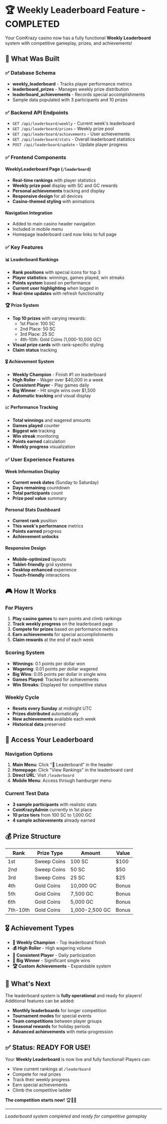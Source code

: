 # 🏆 Weekly Leaderboard Feature - COMPLETED

Your CoinKrazy casino now has a fully functional **Weekly Leaderboard** system with competitive gameplay, prizes, and achievements!

## 🎯 What Was Built

### ✅ **Database Schema**

- **weekly_leaderboard** - Tracks player performance metrics
- **leaderboard_prizes** - Manages weekly prize distribution
- **leaderboard_achievements** - Records special accomplishments
- Sample data populated with 3 participants and 10 prizes

### ✅ **Backend API Endpoints**

- `GET /api/leaderboard/weekly` - Current week's leaderboard
- `GET /api/leaderboard/prizes` - Weekly prize pool
- `GET /api/leaderboard/achievements` - User achievements
- `GET /api/leaderboard/stats` - Overall leaderboard statistics
- `POST /api/leaderboard/update` - Update player progress

### ✅ **Frontend Components**

#### **WeeklyLeaderboard Page** (`/leaderboard`)

- **Real-time rankings** with player statistics
- **Weekly prize pool** display with SC and GC rewards
- **Personal achievements** tracking and display
- **Responsive design** for all devices
- **Casino-themed styling** with animations

#### **Navigation Integration**

- Added to main casino header navigation
- Included in mobile menu
- Homepage leaderboard card now links to full page

### ✅ **Key Features**

#### **📊 Leaderboard Rankings**

- **Rank positions** with special icons for top 3
- **Player statistics**: winnings, games played, win streaks
- **Points system** based on performance
- **Current user highlighting** when logged in
- **Real-time updates** with refresh functionality

#### **🏆 Prize System**

- **Top 10 prizes** with varying rewards:
  - 1st Place: 100 SC
  - 2nd Place: 50 SC
  - 3rd Place: 25 SC
  - 4th-10th: Gold Coins (1,000-10,000 GC)
- **Visual prize cards** with rank-specific styling
- **Claim status** tracking

#### **🎖️ Achievement System**

- **Weekly Champion** - Finish #1 on leaderboard
- **High Roller** - Wager over $40,000 in a week
- **Consistent Player** - Play games daily
- **Big Winner** - Hit single wins over $1,500
- **Automatic tracking** and visual display

#### **📈 Performance Tracking**

- **Total winnings** and wagered amounts
- **Games played** counter
- **Biggest win** tracking
- **Win streak** monitoring
- **Points earned** calculation
- **Weekly progress** visualization

### ✅ **User Experience Features**

#### **Week Information Display**

- **Current week dates** (Sunday to Saturday)
- **Days remaining** countdown
- **Total participants** count
- **Prize pool value** summary

#### **Personal Stats Dashboard**

- **Current rank** position
- **This week's performance** metrics
- **Points earned** progress
- **Achievement unlocks**

#### **Responsive Design**

- **Mobile-optimized** layouts
- **Tablet-friendly** grid systems
- **Desktop enhanced** experience
- **Touch-friendly** interactions

## 🎮 How It Works

### **For Players**

1. **Play casino games** to earn points and climb rankings
2. **Track weekly progress** on the leaderboard page
3. **Compete for prizes** based on performance metrics
4. **Earn achievements** for special accomplishments
5. **Claim rewards** at the end of each week

### **Scoring System**

- **Winnings**: 0.1 points per dollar won
- **Wagering**: 0.01 points per dollar wagered
- **Big Wins**: 0.05 points per dollar in single wins
- **Games Played**: Tracked for achievements
- **Win Streaks**: Displayed for competitive status

### **Weekly Cycle**

- **Resets every Sunday** at midnight UTC
- **Prizes distributed** automatically
- **New achievements** available each week
- **Historical data** preserved

## 🚀 Access Your Leaderboard

### **Navigation Options**

1. **Main Menu**: Click "🏅 Leaderboard" in the header
2. **Homepage**: Click "View Rankings" in the leaderboard card
3. **Direct URL**: Visit `/leaderboard`
4. **Mobile Menu**: Access through hamburger menu

### **Current Test Data**

- **3 sample participants** with realistic stats
- **CoinKrazyAdmin** currently in 1st place
- **10 prize tiers** from 100 SC to 1,000 GC
- **4 sample achievements** already earned

## 💰 Prize Structure

| Rank     | Prize Type  | Amount         | Value |
| -------- | ----------- | -------------- | ----- |
| 1st      | Sweep Coins | 100 SC         | $100  |
| 2nd      | Sweep Coins | 50 SC          | $50   |
| 3rd      | Sweep Coins | 25 SC          | $25   |
| 4th      | Gold Coins  | 10,000 GC      | Bonus |
| 5th      | Gold Coins  | 7,500 GC       | Bonus |
| 6th      | Gold Coins  | 5,000 GC       | Bonus |
| 7th-10th | Gold Coins  | 1,000-2,500 GC | Bonus |

## 🎖️ Achievement Types

- **👑 Weekly Champion** - Top leaderboard finish
- **💰 High Roller** - High wagering volume
- **🎯 Consistent Player** - Daily participation
- **🎊 Big Winner** - Significant single wins
- **🏆 Custom Achievements** - Expandable system

## 🔄 What's Next

The leaderboard system is **fully operational** and ready for players! Additional features can be added:

- **Monthly leaderboards** for longer competition
- **Tournament modes** for special events
- **Team competitions** between player groups
- **Seasonal rewards** for holiday periods
- **Advanced achievements** with meta-progression

## ✅ **Status: READY FOR USE!**

Your **Weekly Leaderboard** is now live and fully functional! Players can:

- View current rankings at `/leaderboard`
- Compete for real prizes
- Track their weekly progress
- Earn special achievements
- Climb the competitive ladder

**The competition starts now!** 🏆🎰✨

---

_Leaderboard system completed and ready for competitive gameplay_

